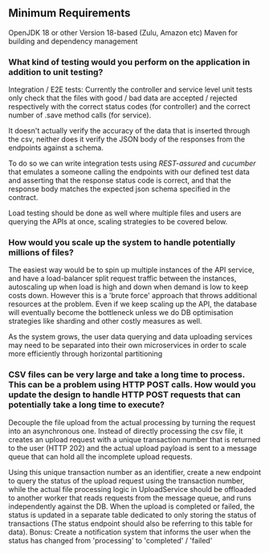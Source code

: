 ## Minimum Requirements 
OpenJDK 18 or other Version 18-based (Zulu, Amazon etc)
Maven for building and dependency management

### What kind of testing would you perform on the application in addition to unit testing?
Integration / E2E tests:
Currently the controller and service level unit tests only check that the files  with good / bad data are accepted / 
rejected respectively with the correct status codes (for controller) and the correct number of .save method calls
(for service). 

It doesn't actually verify the accuracy of the data that is inserted through the csv, neither does it
verify the JSON body of the responses from the endpoints against a schema. 

To do so we can write integration tests using *REST-assured* and *cucumber* that emulates a someone calling the
endpoints with our defined test data and asserting that the response status code is correct, and that the response
body matches the expected json schema specified in the contract.

Load testing should be done as well where multiple files and users are querying the APIs at once, scaling strategies
to be covered below.

### How would you scale up the system to handle potentially millions of files?
The easiest way would be to spin up multiple instances of the API service, and have a load-balancer split request traffic
between the instances, autoscaling up when load is high and down when demand is low to keep costs down. However this is
a 'brute force' approach that throws additional resources at the problem. Even if we keep scaling up the API, the database
will eventually become the bottleneck unless we do DB optimisation strategies like sharding and other costly measures as well.

As the system grows, the user data querying and data uploading services may need to be separated into their own microservices
in order to scale more efficiently through horizontal partitioning

### CSV files can be very large and take a long time to process. This can be a problem using HTTP POST calls. How would you update the design to handle HTTP POST requests that can potentially take a long time to execute?
Decouple the file upload from the actual processing by turning the request into an asynchronous one. 
Instead of directly processing the csv file, it creates an upload request with a unique transaction number that is 
returned to the user (HTTP 202) and the actual upload payload is sent to a
message queue that can hold all the incomplete upload requests.

Using this unique transaction number as an identifier, create a new endpoint to query the status of the upload request
using the transaction number, while the actual file processing logic in UploadService should be offloaded to another worker
that reads requests from the message queue, and runs independently against the DB. When the upload is completed or failed,
the status is updated in a separate table dedicated to only storing the status of transactions (The status endpoint should
also be referring to this table for data). Bonus: Create a notification system that informs the user when the status
has changed from 'processing' to 'completed' / 'failed'